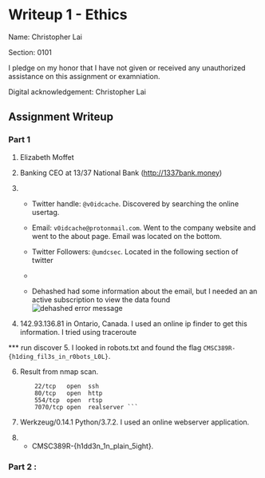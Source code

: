 # Writeup 1 - Ethics

Name: Christopher Lai

Section: 0101

I pledge on my honor that I have not given or received any unauthorized assistance on this assignment or examniation.

Digital acknowledgement: Christopher Lai

## Assignment Writeup

### Part 1 

1. Elizabeth Moffet

2. Banking CEO at 13/37 National Bank  (http://1337bank.money) 

3.  - Twitter handle: ```@v0idcache```.  Discovered by searching the online usertag.

    - Email: ```v0idcache@protonmail.com```.  Went to the company website and went to the about page.  Email was located on the bottom.

    - Twitter Followers: ```@umdcsec```.  Located in the following section of twitter

    - 

    - Dehashed had some information about the email, but I needed an an active subscription to view the data found ![dehashed error message](https://imgur.com/a/tbeeEe7)

4. 142.93.136.81 in Ontario, Canada.  I used an online ip finder to get this information.  I tried using traceroute  

*** run discover
5. I looked in robots.txt and found the flag ```CMSC389R-{h1ding_fil3s_in_r0bots_L0L}```.

6. Result from nmap scan. 

    ``` PORT     STATE SERVICE
        22/tcp   open  ssh
        80/tcp   open  http
        554/tcp  open  rtsp
        7070/tcp open  realserver ```

7. Werkzeug/0.14.1 Python/3.7.2.  I used an online webserver application.

8.  - CMSC389R-{h1dd3n_1n_plain_5ight}. 

### Part 2 :


